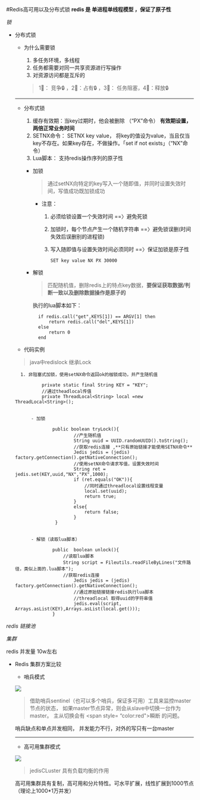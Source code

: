 #Redis高可用以及分布式锁
**redis 是 单进程单线程模型 ，保证了原子性**

*锁*

- 分布式锁
	- 为什么需要锁
		1. 多任务环境，多线程
		2. 任务都需要对同一共享资源进行写操作
		3. 对资源访问都是互斥的
		
		> 1⃣️： 竞争🔒  ，2⃣️：占有🔒 ，3⃣️： 任务阻塞，4⃣️：释放🔒
		
	---
	
	- 分布式锁
	
		1. 缓存有效期：当key过期时，他会被删除 （“PX”命令）
		**有效期设置，两倍正常业务时间**
		2. SETNX命令： SETNX key value， 将key的值设为value，当且仅当key不存在。如果key存在，不做操作。「set if not exists」（“NX”命令）
		3. Lua脚本： 支持redis操作序列的原子性


		- 加锁
			> 通过setNX向特定的key写入一个随即值，并同时设置失效时间，写值成功既加锁成功
			
			- 注意： 
			 	1. 必须给锁设置一个失效时间 ==〉避免死锁
			 	2. 加锁时，每个节点产生一个随机字符串 ==〉避免锁误删(时间失效后误删别的进程锁)
			 	3. 写入随即值与设置失效时间必须同时 ==〉保证加锁是原子性
			 	
					```SET key value NX PX 30000```
			
		- 解锁
			> 匹配随机值，删除redis上的特点key数据，**要保证获取数据/判断一致以及删除数据操作是原子的**
			
			执行的lua脚本如下：
			
				if redis.call("get",KEYS[1]) == ARGV[1] then
					return redis.call("del",KEYS[1])
				else
					return 0
				end		
	- 代码实例
	> java中redislock 继承Lock
		
		1. 非阻塞式加锁，使用setNX命令返回ok的枷锁成功，并产生随机值
		
				private static final String KEY = "KEY";
				//通过theadlocal传值 
				private ThreadLocal<String> local =new ThreadLocal<String>();
				
				
			- 加锁
				
					public boolean tryLock(){
					    	//产生随机值
					    	String uuid = UUID.randomUUID().toString();
					    	//获取redis连接 ,**只有原始链接才能使用SETNX命令**
					    	Jedis jedis = (jedis) factory.getConnection().getNativeConnection();
					    	//使用setNX命令请求写值，设置失效时间
					    	String ret = jedis.set(KEY,uuid,"NX","PX",1000);
					    	if (ret.equals("OK")){
					    		//同时通过threadlocal设置线程变量
					    		local.set(uuid);
					    		return true;
					    	}
					    	else{
					    		return false;
					    	}
					 }
					 
					 
			- 解锁（读取lua脚本）
			
					public  boolean unlock(){
						//读取lua脚本
						String script = Fileutils.readFileByLines("文件路径，类似上面的.lua脚本");
						//获取redis连接 
				    		Jedis jedis = (jedis) factory.getConnection().getNativeConnection();
					    	//通过原始链接链接redis执行lua脚本
					    	//threadlocal 取得uuid的字符串值
					    	jedis.eval(script, Arrays.asList(KEY),Arrays.asList(local.get()));
					}
	
	

*redis 链接池*

*集群*

redis 并发量 10w左右

- Redis 集群方案比较
	
	- 哨兵模式

	![](http://ww1.sinaimg.cn/large/006tNc79ly1g49e6k7wkaj30ga0hc0w1.jpg)
	 >  借助哨兵sentinel（也可以多个哨兵，保证多可用）工具来监控master节点的状态， 如果master节点异常，则会从slave中切换一台作为master。
	 > 主从切换会有 <span style= “color:red">瞬断</span> 的问题。
	 
	 哨兵缺点和单点并发相同， 并发能力不行，对外的写只有一台master
	 
	-------
	
	- 高可用集群模式
	
	![](http://ww4.sinaimg.cn/large/006tNc79ly1g49ere2rgmj31570u0dio.jpg)
	
	> jedisCLuster 具有负载均衡的作用
	
	高可用集群具有复制，高可用和分片特性。可水平扩展，线性扩展到1000节点（理论上1000*1万并发）